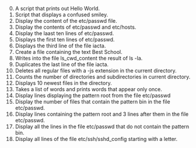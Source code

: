 0. A script that prints out Hello World.
1. Script that displays a confused smiley.
2. Display the content of the etc/passwd file.
3. Display the contents of etc/passwd and etc/hosts.
4. Display the laast ten lines of etc/passwd.
5. Displays the first ten lines of etc/passwd.
6. Displays the third line of the file iacta.
7. Create a file containing the text Best School.
8. Writes into  the file ls_cwd_content the result of ls -la.
9. Duplicates the last line of the file iacta.
10. Deletes all regular files with a -js extension in the current directory.
11. Counts the number of directories and subdirectories in current directory.
12. Displays 10 newest files in the directory.
13. Takes a list of words and prints words that appear only once.
14. Display lines displaying the pattern root from the file etc/passwd
15. Display the number of files that contain the pattern bin in the file etc/passwd.
16. Display lines containing the pattern root and 3 lines after them in the file etc/passwd.
17. Display all the lines in the file etc/passwd that do not contain the pattern bin.
18. Display all lines of the file etc/ssh/sshd_config starting with a letter.
